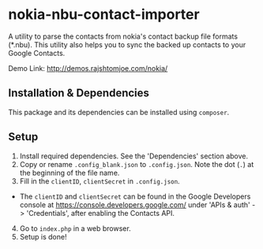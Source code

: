 # nokia-nbu-contact-importer

A utility to parse the contacts from nokia's contact backup file formats (*.nbu). This utility also helps you to sync the backed up contacts to your Google Contacts.

Demo Link: http://demos.rajshtomjoe.com/nokia/

## Installation & Dependencies

This package and its dependencies can be installed using `composer`. 

## Setup

1. Install required dependencies. See the 'Dependencies' section above.
2. Copy or rename `.config_blank.json` to `.config.json`. Note the dot (`.`) at the beginning of the file name.
3. Fill in the `clientID`, `clientSecret` in `.config.json`.
  * The `clientID` and `clientSecret` can be found in the Google Developers console at https://console.developers.google.com/ under 'APIs & auth' -> 'Credentials', after enabling the Contacts API.
4. Go to `index.php` in a web browser. 
5. Setup is done!
